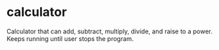 # calculator
Calculator that can add, subtract, multiply, divide, and raise to a power. Keeps running until user stops the program.
